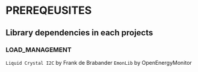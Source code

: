 # PREREQEUSITES
## Library dependencies in each projects
### LOAD_MANAGEMENT
`Liquid Crystal I2C` by Frank de Brabander
`EmonLib` by OpenEnergyMonitor